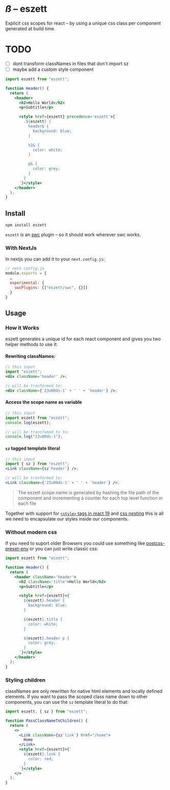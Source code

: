 # *ß* – eszett

Explicit css scopes for react – by using a unique css class per component generated at build time.

# TODO
- [ ] dont transform classNames in files that don't import sz
- [ ] maybe add a custom style component

```jsx
import eszett from "eszett";

function Header() {
  return (
    <header>
      <h2>Hello World</h2>
      <p>Subtitle</p>

      <style href={eszett} precedence='eszett'>{`
        .${eszett} {
          header& {
            background: blue;
          }

          h2& {
            color: white;
          }

          p& {
            color: grey;
          }
        }
      `}</style>
    </header>
  );
}
```

## Install

```
npm install eszett
```

`eszett` is an [swc](https://swc.rs/docs/usage/swc-loader) plugin – so it should work wherever swc works.

### With NextJs

In nextjs you can add it to your `next.config.js`:

```js
// next.config.js
module.exports = {
  …
  experimental: {
    swcPlugins: [["eszett/swc", {}]]
  }
}
```

## Usage

### How it Works

eszett generates a unique id for each react component and gives you two helper methods to use it:

#### Rewriting classNames:

```jsx
// this input
import "eszett";
<div className='header' />;

// will be tranformed to:
<div className={'23u00ds-1' + ' ' + 'header'} />;
```

#### Access the scope name as variable

```js
// this input
import eszett from "eszett";
console.log(eszett);

// will be transfomed to to:
console.log("23u00ds-1");
```

#### `sz` tagged template literal

```jsx
// this input
import { sz } from "eszett";
<Link className={sz`header`} />;

// will be tranformed to:
<Link className={'23u00ds-1' + ' ' + `header`} />;
```

> The eszett scope name is generated by hashing the file path of the component and incrementing a counter
> for each top level function in each file

Together with support for [`<style>` tags in react 19](https://react.dev/reference/react-dom/components/style) and [css nesting](https://developer.mozilla.org/en-US/docs/Web/CSS/Nesting_selector) this is all we need to encapsulate our styles inside our components.

### Without modern css

If you need to suport older Browsers you could use something like [postcss-preset-env](https://preset-env.cssdb.org/features/#nesting-rules) or you can just write classic css:

```jsx
import eszett from "eszett";

function Header() {
  return (
    <header className='header'>
      <h2 className='title'>Hello World</h2>
      <p>Subtitle</p>

      <style href={eszett}>{`
        ${eszett}.header {
          background: blue;
        }

        ${eszett}.title {
          color: white;
        }

        ${eszett}.header p {
          color: grey;
        }
      `}</style>
    </header>
  );
}
```

### Styling children

classNames are only rewritten for native html elements and locally defined elements.
If you want to pass the scoped class name down to other components, you can use the `sz` template literal to do that:

```jsx
import eszett, { sz } from "eszett";

function PassClassNameToChildren() {
  return (
    <>
      <Link className={sz`link`} href="/home">
        Home
      </Link>
      <style href={eszett}>{`
        ${eszett}.link {
          color: red;
        }
      `}</style>
    </>
  );
}
```
